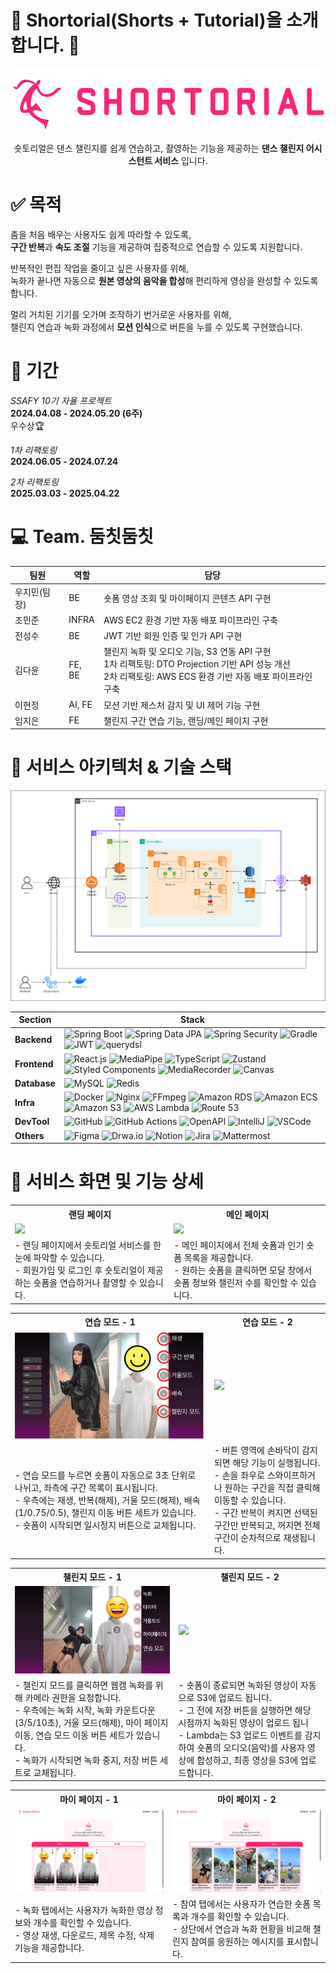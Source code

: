 # :dancers: Shortorial(Shorts + Tutorial)을 소개합니다. :tada:

<div align="center">
<img src="assets/1_logo.png" width="" height="100"></img>

숏토리얼은 댄스 챌린지를 쉽게 연습하고, 촬영하는 기능을 제공하는 **댄스 챌린지 어시스턴트 서비스** 입니다.

</div>

# :white_check_mark: 목적

춤을 처음 배우는 사용자도 쉽게 따라할 수 있도록,  
**구간 반복**과 **속도 조절** 기능을 제공하여 집중적으로 연습할 수 있도록 지원합니다.

반복적인 편집 작업을 줄이고 싶은 사용자를 위해,  
녹화가 끝나면 자동으로 **원본 영상의 음악을 합성**해 편리하게 영상을 완성할 수 있도록 합니다.

멀리 거치된 기기를 오가며 조작하기 번거로운 사용자를 위해,  
챌린지 연습과 녹화 과정에서 **모션 인식**으로 버튼을 누를 수 있도록 구현했습니다.

# :date: 기간

_SSAFY 10기 자율 프로젝트_  
**2024.04.08 - 2024.05.20 (6주)**  
 우수상🏆

_1차 리팩토링_  
**2024.06.05 - 2024.07.24**

_2차 리팩토링_  
**2025.03.03 - 2025.04.22**

# :computer: **Team. 둠칫둠칫**

| 팀원         | 역할   | 담당                                                                                                                                                           |
| ------------ | ------ | -------------------------------------------------------------------------------------------------------------------------------------------------------------- |
| 우지민(팀장) | BE     | 숏폼 영상 조회 및 마이페이지 콘텐츠 API 구현                                                                                                                   |
| 조민준       | INFRA  | AWS EC2 환경 기반 자동 배포 파이프라인 구축                                                                                                                    |
| 전성수       | BE     | JWT 기반 회원 인증 및 인가 API 구현                                                                                                                            |
| 김다윤       | FE, BE | 챌린지 녹화 및 오디오 기능, S3 연동 API 구현<br> 1차 리팩토링: DTO Projection 기반 API 성능 개선<br> 2차 리팩토링: AWS ECS 환경 기반 자동 배포 파이프라인 구축 |
| 이현정       | AI, FE | 모션 기반 제스처 감지 및 UI 제어 기능 구현                                                                                                                     |
| 임지은       | FE     | 챌린지 구간 연습 기능, 랜딩/메인 페이지 구현                                                                                                                   |

# :art: 서비스 아키텍처 & 기술 스택

<img src="assets/18_리팩토링_서비스아키텍처.png" />

| Section      | Stack                                                                                                                                                                                                                                                                                                                                                                                                                                                                                                                                                                                                                                                                                                                                                                                                                                                                                                                                     |
| ------------ | ----------------------------------------------------------------------------------------------------------------------------------------------------------------------------------------------------------------------------------------------------------------------------------------------------------------------------------------------------------------------------------------------------------------------------------------------------------------------------------------------------------------------------------------------------------------------------------------------------------------------------------------------------------------------------------------------------------------------------------------------------------------------------------------------------------------------------------------------------------------------------------------------------------------------------------------- |
| **Backend**  | ![Spring Boot](https://img.shields.io/badge/spring%20boot-%236DB33F.svg?style=for-the-badge&logo=springboot&logoColor=white) ![Spring Data JPA](https://img.shields.io/badge/Spring%20Data%20JPA-%236DB33F.svg?style=for-the-badge&logo=spring&logoColor=white) ![Spring Security](https://img.shields.io/badge/Spring%20Security-%236DB33F.svg?style=for-the-badge&logo=spring&logoColor=white) ![Gradle](https://img.shields.io/badge/Gradle-02303A.svg?style=for-the-badge&logo=Gradle&logoColor=white) ![JWT](https://img.shields.io/badge/JWT-000000.svg?style=for-the-badge&logo=jsonwebtokens&logoColor=white) ![querydsl](https://img.shields.io/badge/QueryDSL-007ACC.svg?style=for-the-badge&logo=&logoColor=white)                                                                                                                                                                                                             |
| **Frontend** | ![React.js](https://img.shields.io/badge/React-61DAFB?style=for-the-badge&logo=React&logoColor=black) ![MediaPipe](https://img.shields.io/badge/MediaPipe-00BFA5?style=for-the-badge&logo=mediapipe&logoColor=white) ![TypeScript](https://img.shields.io/badge/Typescript-3178C6?style=for-the-badge&logo=Typescript&logoColor=white) ![Zustand](https://img.shields.io/badge/Zustand-%235B2C6F.svg?style=for-the-badge&logo=React&logoColor=white) ![Styled Components](https://img.shields.io/badge/styled--components-DB7093.svg?style=for-the-badge&logo=styled-components&logoColor=white) ![MediaRecorder](https://img.shields.io/badge/MediaRecorder-FF5722?style=for-the-badge&logo=html5&logoColor=white) ![Canvas](https://img.shields.io/badge/Canvas%20API-2E8B57?style=for-the-badge&logo=html5&logoColor=white)                                                                                                            |
| **Database** | ![MySQL](https://img.shields.io/badge/MySQL-4479A1.svg?style=for-the-badge&logo=mysql&logoColor=white) ![Redis](https://img.shields.io/badge/Redis-DC382D.svg?style=for-the-badge&logo=redis&logoColor=white)                                                                                                                                                                                                                                                                                                                                                                                                                                                                                                                                                                                                                                                                                                                             |
| **Infra**    | ![Docker](https://img.shields.io/badge/Docker-2496ED.svg?style=for-the-badge&logo=docker&logoColor=white) ![Nginx](https://img.shields.io/badge/Nginx-%23009639.svg?style=for-the-badge&logo=nginx&logoColor=white) ![FFmpeg](https://img.shields.io/badge/FFmpeg-007808.svg?style=for-the-badge&logo=ffmpeg&logoColor=white) ![Amazon RDS](https://img.shields.io/badge/Amazon%20RDS-527FFF?style=for-the-badge&logo=amazonrds&logoColor=white) ![Amazon ECS](https://img.shields.io/badge/Amazon%20ECS-FF9900.svg?style=for-the-badge&logo=amazonecs&logoColor=white) ![Amazon S3](https://img.shields.io/badge/Amazon%20S3-569A31.svg?style=for-the-badge&logo=amazons3&logoColor=white) ![AWS Lambda](https://img.shields.io/badge/AWS%20Lambda-F58536.svg?style=for-the-badge&logo=awslambda&logoColor=white) ![Route 53](https://img.shields.io/badge/Route%2053-6A34D1.svg?style=for-the-badge&logo=amazonroute53&logoColor=white) |
| **DevTool**  | ![GitHub](https://img.shields.io/badge/GitHub-181717.svg?style=for-the-badge&logo=github&logoColor=white) ![GitHub Actions](https://img.shields.io/badge/GitHub%20Actions-2088FF.svg?style=for-the-badge&logo=githubactions&logoColor=white) ![OpenAPI](https://img.shields.io/badge/OpenAPI-85EA2D.svg?style=for-the-badge&logo=swagger&logoColor=black) ![IntelliJ](https://img.shields.io/badge/IntelliJ%20IDEA-000000?style=for-the-badge&logo=intellijidea&logoColor=white) ![VSCode](https://img.shields.io/badge/Visual%20Studio%20Code-007ACC?style=for-the-badge&logo=&logoColor=white)                                                                                                                                                                                                                                                                                                                                          |
| **Others**   | ![Figma](https://img.shields.io/badge/Figma-F24E1E.svg?style=for-the-badge&logo=figma&logoColor=white) ![Drwa.io](https://img.shields.io/badge/Draw.io-F08705.svg?style=for-the-badge&logo=diagramsdotnet&logoColor=white) ![Notion](https://img.shields.io/badge/Notion-000000?style=for-the-badge&logo=Notion&logoColor=white) ![Jira](https://img.shields.io/badge/jira-%230A0FFF.svg?style=for-the-badge&logo=jira&logoColor=white) ![Mattermost](https://img.shields.io/badge/-Mattermost-blue?style=for-the-badge&logo=mattermost&logoColor=white)                                                                                                                                                                                                                                                                                                                                                                                  |

# 💖 서비스 화면 및 기능 상세

<table>
  <tr>
    <th>랜딩 페이지</th>
    <th>메인 페이지</th>
  </tr>
  <tr>
    <td><img src="assets/3_랜딩페이지.gif"></td>
    <td><img src="assets/4_메인페이지.gif"></td>
  </tr>
  <tr>
    <td>
      - 랜딩 페이지에서 숏토리얼 서비스를 한눈에 파악할 수 있습니다. <br>
      - 회원가입 및 로그인 후 숏토리얼이 제공하는 숏폼을 연습하거나 촬영할 수 있습니다.
    </td>
    <td>
      - 메인 페이지에서 전체 숏폼과 인기 숏폼 목록을 제공합니다. <br>
      - 원하는 숏폼을 클릭하면 모달 창에서 숏폼 정보와 챌린저 수를 확인할 수 있습니다. <br>
    </td>
  </tr>
</table>
<table>
  <tr>
    <th>연습 모드 - 1</th>
    <th>연습 모드 - 2</th>
  </tr>
  <tr>
    <td><img src="assets/5_연습모드_버튼.png"></td>
    <td><img src="assets/6_연습모드_구간반복.gif"></td>
  </tr>
  <tr>
    <td>
      - 연습 모드를 누르면 숏폼이 자동으로 3초 단위로 나뉘고, 좌측에 구간 목록이 표시됩니다. <br>
      - 우측에는 재생, 반복(해제), 거울 모드(해제), 배속(1/0.75/0.5), 챌린지 이동 버튼 세트가 있습니다.  <br>
      - 숏폼이 시작되면 일시정지 버튼으로 교체됩니다.
    </td>
    <td>
      - 버튼 영역에 손바닥이 감지되면 해당 기능이 실행됩니다. <br>
      - 손을 좌우로 스와이프하거나 원하는 구간을 직접 클릭해 이동할 수 있습니다. <br>
      - 구간 반복이 켜지면 선택된 구간만 반복되고, 꺼지면 전체 구간이 순차적으로 재생됩니다.
    </td>
  </tr>
</table>
<table>
  <tr>
    <th>챌린지 모드 - 1</th>
    <th>챌린지 모드 - 2</th>
  </tr>
  <tr>
    <td><img src="assets/10_챌린지모드_버튼.png"></td>
    <td><img src="assets/11_챌린지모드_녹화.gif"></td>
  </tr>
  <tr>
    <td>
      - 챌린지 모드를 클릭하면 웹캠 녹화를 위해 카메라 권한을 요청합니다. <br> 
      - 우측에는 녹화 시작, 녹화 카운트다운(3/5/10초), 거울 모드(해제), 마이 페이지 이동, 연습 모드 이동 버튼 세트가 있습니다. <br> 
      - 녹화가 시작되면 녹화 중지, 저장 버튼 세트로 교체됩니다. 
    <td>
      - 숏폼이 종료되면 녹화된 영상이 자동으로 S3에 업로드 됩니다. <br>
      - 그 전에 저장 버튼을 실행하면 해당 시점까지 녹화된 영상이 업로드 됩니 <br>
      - Lambda는 S3 업로드 이벤트를 감지하여 숏폼의 오디오(음악)를 사용자 영상에 합성하고, 최종 영상을 S3에 업로드합니다. 
    </td>
  </tr>
</table>
<table>
  <tr>
    <th>마이 페이지 - 1</th>
    <th>마이 페이지 - 2</th>
  </tr>
  <tr>
    <td><img src="assets/12_마이페이지_녹화.png"></td>
    <td><img src="assets/13_마이페이지_참여.png"></td>
  </tr>
  <tr>
    <td>
      - 녹화 탭에서는 사용자가 녹화한 영상 정보와 개수를 확인할 수 있습니다. <br>
      - 영상 재생, 다운로드, 제목 수정, 삭제 기능을 제공합니다. <br>     
    </td>
    <td>
      - 참여 탭에서는 사용자가 연습한 숏폼 목록과 개수를 확인할 수 있습니다. <br> 
      - 상단에서 연습과 녹화 현황을 비교해 챌린지 참여를 응원하는 메시지를 표시합니다. <br> 
    </td>
  </tr>
  
</table>
